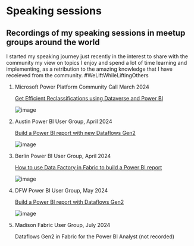 # Speaking sessions

## Recordings of my speaking sessions in meetup groups around the world

I started my speaking journey just recently in the interest to share with the community my view on topics I enjoy and spend a lot of time learning and implementing, as a retribution to the amazing knowledge that I have receieved from the community. #WeLiftWhileLiftingOthers

1. Microsoft Power Platform Community Call March 2024
   
   [Get Efficient Reclassifications using Dataverse and Power BI](https://youtu.be/IE91YxBWqvQ?si=0ZyGXA4xpy9wRlEY)
   
      ![image](https://github.com/user-attachments/assets/57a76baa-77da-4a59-8e0a-a1893f7b9aab)
   

3. Austin Power BI User Group, April 2024
   
   [Build a Power BI report with new Dataflows Gen2](https://youtu.be/BI7s4bBVw5o?si=Vb2NcT2CqA-WF6RJ)
   
      ![image](https://github.com/user-attachments/assets/17eba121-ab6a-4116-9724-2a30e79f90b7)
      

5. Berlin Power BI User Group, April 2024
   
   [How to use Data Factory in Fabric to build a Power BI report](https://youtu.be/-_vCr6EUFAQ?si=A9_1yYK6KKSYJ9Kc)
   
      ![image](https://github.com/user-attachments/assets/8c7935c1-2bf7-4aab-8af2-d08ebbcd0313)
   

6. DFW Power BI User Group, May 2024
   
   [Build a Power BI report with Dataflows Gen2](https://youtu.be/VtZ9v26PdxA?si=FZRw1LxqK36VxAZR)
   
      ![image](https://github.com/user-attachments/assets/e48ea1b0-3c33-43d7-abac-ab668b01f3fd)
   

7. Madison Fabric User Group, July 2024

   Dataflows Gen2 in Fabric for the Power BI Analyst
   (not recorded)
